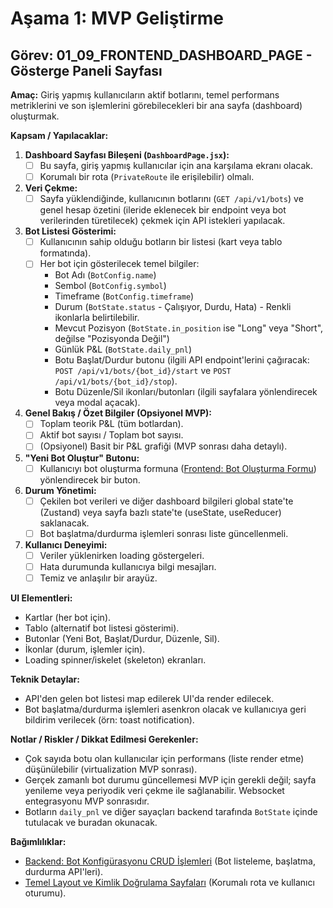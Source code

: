 # Aşama 1: MVP Geliştirme
## Görev: 01_09_FRONTEND_DASHBOARD_PAGE - Gösterge Paneli Sayfası

**Amaç:** Giriş yapmış kullanıcıların aktif botlarını, temel performans metriklerini ve son işlemlerini görebilecekleri bir ana sayfa (dashboard) oluşturmak.

**Kapsam / Yapılacaklar:**
1.  **Dashboard Sayfası Bileşeni (`DashboardPage.jsx`):**
    - [ ] Bu sayfa, giriş yapmış kullanıcılar için ana karşılama ekranı olacak.
    - [ ] Korumalı bir rota (`PrivateRoute` ile erişilebilir) olmalı.
2.  **Veri Çekme:**
    - [ ] Sayfa yüklendiğinde, kullanıcının botlarını (`GET /api/v1/bots`) ve genel hesap özetini (ileride eklenecek bir endpoint veya bot verilerinden türetilecek) çekmek için API istekleri yapılacak.
3.  **Bot Listesi Gösterimi:**
    - [ ] Kullanıcının sahip olduğu botların bir listesi (kart veya tablo formatında).
    - [ ] Her bot için gösterilecek temel bilgiler:
        *   Bot Adı (`BotConfig.name`)
        *   Sembol (`BotConfig.symbol`)
        *   Timeframe (`BotConfig.timeframe`)
        *   Durum (`BotState.status` - Çalışıyor, Durdu, Hata) - Renkli ikonlarla belirtilebilir.
        *   Mevcut Pozisyon (`BotState.in_position` ise "Long" veya "Short", değilse "Pozisyonda Değil")
        *   Günlük P&L (`BotState.daily_pnl`)
        *   Botu Başlat/Durdur butonu (ilgili API endpoint'lerini çağıracak: `POST /api/v1/bots/{bot_id}/start` ve `POST /api/v1/bots/{bot_id}/stop`).
        *   Botu Düzenle/Sil ikonları/butonları (ilgili sayfalara yönlendirecek veya modal açacak).
4.  **Genel Bakış / Özet Bilgiler (Opsiyonel MVP):**
    - [ ] Toplam teorik P&L (tüm botlardan).
    - [ ] Aktif bot sayısı / Toplam bot sayısı.
    - [ ] (Opsiyonel) Basit bir P&L grafiği (MVP sonrası daha detaylı).
5.  **"Yeni Bot Oluştur" Butonu:**
    - [ ] Kullanıcıyı bot oluşturma formuna ([Frontend: Bot Oluşturma Formu](01_10_FRONTEND_BOT_CREATION_FORM.md)) yönlendirecek bir buton.
6.  **Durum Yönetimi:**
    - [ ] Çekilen bot verileri ve diğer dashboard bilgileri global state'te (Zustand) veya sayfa bazlı state'te (useState, useReducer) saklanacak.
    - [ ] Bot başlatma/durdurma işlemleri sonrası liste güncellenmeli.
7.  **Kullanıcı Deneyimi:**
    - [ ] Veriler yüklenirken loading göstergeleri.
    - [ ] Hata durumunda kullanıcıya bilgi mesajları.
    - [ ] Temiz ve anlaşılır bir arayüz.

**UI Elementleri:**
*   Kartlar (her bot için).
*   Tablo (alternatif bot listesi gösterimi).
*   Butonlar (Yeni Bot, Başlat/Durdur, Düzenle, Sil).
*   İkonlar (durum, işlemler için).
*   Loading spinner/iskelet (skeleton) ekranları.

**Teknik Detaylar:**
*   API'den gelen bot listesi map edilerek UI'da render edilecek.
*   Bot başlatma/durdurma işlemleri asenkron olacak ve kullanıcıya geri bildirim verilecek (örn: toast notification).

**Notlar / Riskler / Dikkat Edilmesi Gerekenler:**
*   Çok sayıda botu olan kullanıcılar için performans (liste render etme) düşünülebilir (virtualization MVP sonrası).
*   Gerçek zamanlı bot durumu güncellemesi MVP için gerekli değil; sayfa yenileme veya periyodik veri çekme ile sağlanabilir. Websocket entegrasyonu MVP sonrasıdır.
*   Botların `daily_pnl` ve diğer sayaçları backend tarafında `BotState` içinde tutulacak ve buradan okunacak.

**Bağımlılıklar:**
*   [Backend: Bot Konfigürasyonu CRUD İşlemleri](01_04_BACKEND_BOT_CONFIG_CRUD.md) (Bot listeleme, başlatma, durdurma API'leri).
*   [Temel Layout ve Kimlik Doğrulama Sayfaları](01_08_FRONTEND_BASIC_LAYOUT_AUTH_PAGES.md) (Korumalı rota ve kullanıcı oturumu).
